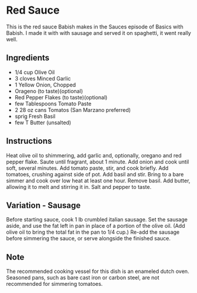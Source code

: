 # Red Sauce
This is the red sauce Babish makes in the Sauces episode of Basics with Babish. I made it with with sausage and served it on spaghetti, it went really well.

## Ingredients
* 1/4 cup Olive Oil
* 3 cloves Minced Garlic
* 1 Yellow Onion, Chopped
* Orageno (to taste)(optional)
* Red Pepper Flakes (to taste)(optional)
* few Tablespoons Tomato Paste
* 2 28 oz cans Tomatos (San Marzano preferred)
* sprig Fresh Basil
* few T Butter (unsalted)

## Instructions
Heat olive oil to shimmering, add garlic and, optionally, oregano and red pepper flake. Saute until fragrant, about 1 minute. Add onion and cook until soft, several minutes. Add tomato paste, stir, and cook briefly. Add tomatoes, crushing against side of pot. Add basil and stir. Bring to a bare simmer and cook over low heat at least one hour. Remove basil. Add butter, allowing it to melt and stirring it in. Salt and pepper to taste.

## Variation - Sausage
Before starting sauce, cook 1 lb crumbled italian sausage. Set the sausage aside, and use the fat left in pan in place of a portion of the olive oil. (Add olive oil to bring the total fat in the pan to 1/4 cup.) Re-add the sausage before simmering the sauce, or serve alongside the finished sauce.

## Note
The recommended cooking vessel for this dish is an enameled dutch oven. Seasoned pans, such as bare cast iron or carbon steel, are not recommended for simmering tomatoes.

